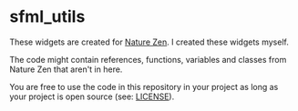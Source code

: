 # sfml_utils

These widgets are created for [Nature Zen](https://github.com/richelbilderbeek/djog_unos_2018).
I created these widgets myself.

The code might contain references, functions, variables and classes from Nature Zen that aren't in here.

You are free to use the code in this repository in your project as long as your project is open source (see: [LICENSE](LICENSE)).